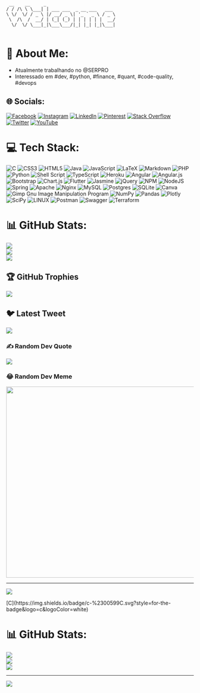 ```
 __    __     _                          
/ / /\ \ \___| | ___ ___  _ __ ___   ___ 
\ \/  \/ / _ \ |/ __/ _ \| '_ ` _ \ / _ \
 \  /\  /  __/ | (_| (_) | | | | | |  __/
  \/  \/ \___|_|\___\___/|_| |_| |_|\___|
                                         
```


# 💫 About Me:
- Atualmente trabalhando no @SERPRO<br>
- Interessado em #dev, #python, #finance, #quant, #code-quality, #devops

## 🌐 Socials:
[![Facebook](https://img.shields.io/badge/Facebook-%231877F2.svg?logo=Facebook&logoColor=white)](https://facebook.com/psgrigoletti) [![Instagram](https://img.shields.io/badge/Instagram-%23E4405F.svg?logo=Instagram&logoColor=white)](https://instagram.com/pablo.grigoletti) [![LinkedIn](https://img.shields.io/badge/LinkedIn-%230077B5.svg?logo=linkedin&logoColor=white)](https://linkedin.com/in/psgrigoletti) [![Pinterest](https://img.shields.io/badge/Pinterest-%23E60023.svg?logo=Pinterest&logoColor=white)](https://pinterest.com/psgrigoletti) [![Stack Overflow](https://img.shields.io/badge/-Stackoverflow-FE7A16?logo=stack-overflow&logoColor=white)](https://stackoverflow.com/users/14173810) [![Twitter](https://img.shields.io/badge/Twitter-%231DA1F2.svg?logo=Twitter&logoColor=white)](https://twitter.com/psgrigoletti) [![YouTube](https://img.shields.io/badge/YouTube-%23FF0000.svg?logo=YouTube&logoColor=white)](https://youtube.com/psgrigoletti) 

# 💻 Tech Stack:
![C](https://img.shields.io/badge/c-%2300599C.svg?style=plastic&logo=c&logoColor=white) ![CSS3](https://img.shields.io/badge/css3-%231572B6.svg?style=plastic&logo=css3&logoColor=white) ![HTML5](https://img.shields.io/badge/html5-%23E34F26.svg?style=plastic&logo=html5&logoColor=white) ![Java](https://img.shields.io/badge/java-%23ED8B00.svg?style=plastic&logo=java&logoColor=white) ![JavaScript](https://img.shields.io/badge/javascript-%23323330.svg?style=plastic&logo=javascript&logoColor=%23F7DF1E) ![LaTeX](https://img.shields.io/badge/latex-%23008080.svg?style=plastic&logo=latex&logoColor=white) ![Markdown](https://img.shields.io/badge/markdown-%23000000.svg?style=plastic&logo=markdown&logoColor=white) ![PHP](https://img.shields.io/badge/php-%23777BB4.svg?style=plastic&logo=php&logoColor=white) ![Python](https://img.shields.io/badge/python-3670A0?style=plastic&logo=python&logoColor=ffdd54) ![Shell Script](https://img.shields.io/badge/shell_script-%23121011.svg?style=plastic&logo=gnu-bash&logoColor=white) ![TypeScript](https://img.shields.io/badge/typescript-%23007ACC.svg?style=plastic&logo=typescript&logoColor=white) ![Heroku](https://img.shields.io/badge/heroku-%23430098.svg?style=plastic&logo=heroku&logoColor=white) ![Angular](https://img.shields.io/badge/angular-%23DD0031.svg?style=plastic&logo=angular&logoColor=white) ![Angular.js](https://img.shields.io/badge/angular.js-%23E23237.svg?style=plastic&logo=angularjs&logoColor=white) ![Bootstrap](https://img.shields.io/badge/bootstrap-%23563D7C.svg?style=plastic&logo=bootstrap&logoColor=white) ![Chart.js](https://img.shields.io/badge/chart.js-F5788D.svg?style=plastic&logo=chart.js&logoColor=white) ![Flutter](https://img.shields.io/badge/Flutter-%2302569B.svg?style=plastic&logo=Flutter&logoColor=white) ![Jasmine](https://img.shields.io/badge/jasmine-%238A4182.svg?style=plastic&logo=jasmine&logoColor=white) ![jQuery](https://img.shields.io/badge/jquery-%230769AD.svg?style=plastic&logo=jquery&logoColor=white) ![NPM](https://img.shields.io/badge/NPM-%23000000.svg?style=plastic&logo=npm&logoColor=white) ![NodeJS](https://img.shields.io/badge/node.js-6DA55F?style=plastic&logo=node.js&logoColor=white) ![Spring](https://img.shields.io/badge/spring-%236DB33F.svg?style=plastic&logo=spring&logoColor=white) ![Apache](https://img.shields.io/badge/apache-%23D42029.svg?style=plastic&logo=apache&logoColor=white) ![Nginx](https://img.shields.io/badge/nginx-%23009639.svg?style=plastic&logo=nginx&logoColor=white) ![MySQL](https://img.shields.io/badge/mysql-%2300f.svg?style=plastic&logo=mysql&logoColor=white) ![Postgres](https://img.shields.io/badge/postgres-%23316192.svg?style=plastic&logo=postgresql&logoColor=white) ![SQLite](https://img.shields.io/badge/sqlite-%2307405e.svg?style=plastic&logo=sqlite&logoColor=white) ![Canva](https://img.shields.io/badge/Canva-%2300C4CC.svg?style=plastic&logo=Canva&logoColor=white) ![Gimp Gnu Image Manipulation Program](https://img.shields.io/badge/Gimp-657D8B?style=plastic&logo=gimp&logoColor=FFFFFF) ![NumPy](https://img.shields.io/badge/numpy-%23013243.svg?style=plastic&logo=numpy&logoColor=white) ![Pandas](https://img.shields.io/badge/pandas-%23150458.svg?style=plastic&logo=pandas&logoColor=white) ![Plotly](https://img.shields.io/badge/Plotly-%233F4F75.svg?style=plastic&logo=plotly&logoColor=white) ![SciPy](https://img.shields.io/badge/SciPy-%230C55A5.svg?style=plastic&logo=scipy&logoColor=%white) ![LINUX](https://img.shields.io/badge/Linux-FCC624?style=plastic&logo=linux&logoColor=black) ![Postman](https://img.shields.io/badge/Postman-FF6C37?style=plastic&logo=postman&logoColor=white) ![Swagger](https://img.shields.io/badge/-Swagger-%23Clojure?style=plastic&logo=swagger&logoColor=white) ![Terraform](https://img.shields.io/badge/terraform-%235835CC.svg?style=plastic&logo=terraform&logoColor=white)
# 📊 GitHub Stats:
![](https://github-readme-stats.vercel.app/api?username=psgrigoletti&theme=default&hide_border=true&include_all_commits=true&count_private=true)<br/>
![](https://github-readme-streak-stats.herokuapp.com/?user=psgrigoletti&theme=default&hide_border=true)<br/>
![](https://github-readme-stats.vercel.app/api/top-langs/?username=psgrigoletti&theme=default&hide_border=true&include_all_commits=true&count_private=true&layout=compact)

## 🏆 GitHub Trophies
![](https://github-profile-trophy.vercel.app/?username=psgrigoletti&theme=flat&no-frame=true&no-bg=false&margin-w=4)

## 🐦 Latest Tweet
[![](https://gtce.itsvg.in/api?username=psgrigoletti)](https://github.com/VishwaGauravIn/github-twitter-card-embed)

### ✍️ Random Dev Quote
![](https://quotes-github-readme.vercel.app/api?type=horizontal&theme=radical)

### 😂 Random Dev Meme
<img src="https://random-memer.herokuapp.com/" width="512px"/>

---
[![](https://visitcount.itsvg.in/api?id=psgrigoletti&icon=0&color=0)](https://visitcount.itsvg.in)

<!-- Proudly created with GPRM ( https://gprm.itsvg.in ) -->[C](https://img.shields.io/badge/c-%2300599C.svg?style=for-the-badge&logo=c&logoColor=white)
# 📊 GitHub Stats:
![](https://github-readme-stats.vercel.app/api?username=psgrigoletti&theme=dark&hide_border=false&include_all_commits=false&count_private=false)<br/>
![](https://github-readme-streak-stats.herokuapp.com/?user=psgrigoletti&theme=dark&hide_border=false)<br/>
![](https://github-readme-stats.vercel.app/api/top-langs/?username=psgrigoletti&theme=dark&hide_border=false&include_all_commits=false&count_private=false&layout=compact)

---
[![](https://visitcount.itsvg.in/api?id=psgrigoletti&icon=0&color=0)](https://visitcount.itsvg.in)

<!-- Proudly created with GPRM ( https://gprm.itsvg.in ) -->
